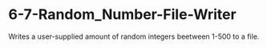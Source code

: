 # 6-7-Random_Number-File-Writer
 Writes a user-supplied amount of random integers beetween 1-500 to a file.
